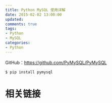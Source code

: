 ```yaml
---
title: Python MySQL 使用详解
date: 2015-02-02 13:00:00
updated:
comments: true
tags:
- Python
- MySQL
categories:
- Python
---
```


GitHub：https://github.com/PyMySQL/PyMySQL

<!--more-->

```bash
$ pip install pymysql
```

# 相关链接
